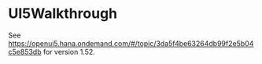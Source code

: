 # UI5Walkthrough

See https://openui5.hana.ondemand.com/#/topic/3da5f4be63264db99f2e5b04c5e853db
for version 1.52.